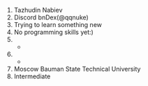 1. Tazhudin Nabiev
2. Discord bnDex(@qqnuke) 
3. Trying to learn something new
4. No programming skills yet:)
5. - 
6. -
7. Moscow Bauman State Technical University
8. Intermediate 